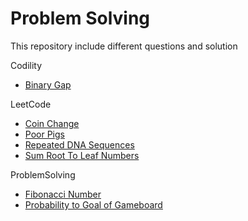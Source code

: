 # Problem Solving
This repository include different questions and solution

Codility
- [Binary Gap](https://github.com/RaysonYeungHK/problem_solving/tree/master/Codility/src/com/codepicker/exercise/binarygap)

LeetCode
- [Coin Change](https://github.com/RaysonYeungHK/problem_solving/tree/master/LeetCode/src/com/codepicker/exercise/coinchange)
- [Poor Pigs](https://github.com/RaysonYeungHK/problem_solving/tree/master/LeetCode/src/com/codepicker/exercise/poorpigs)
- [Repeated DNA Sequences](https://github.com/RaysonYeungHK/problem_solving/tree/master/LeetCode/src/com/codepicker/exercise/repeateddnasequence)
- [Sum Root To Leaf Numbers](https://github.com/RaysonYeungHK/problem_solving/tree/master/LeetCode/src/com/codepicker/exercise/sumroottoleafnumbers)

ProblemSolving
- [Fibonacci Number](https://github.com/RaysonYeungHK/problem_solving/tree/master/ProblemSolving/src/com/codepicker/exercise/fibonaccinumber)
- [Probability to Goal of Gameboard](https://github.com/RaysonYeungHK/problem_solving/tree/master/ProblemSolving/src/com/codepicker/exercise/dice/gameboard)